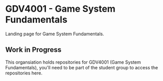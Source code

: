 # GDV4001 - Game System Fundamentals

Landing page for Game System Fundamentals. 

## Work in Progress ##
This organsiation holds repositories for GDV4001 (Game System Fundamentals), you'll need to be part of the student group to access the repositories here.
